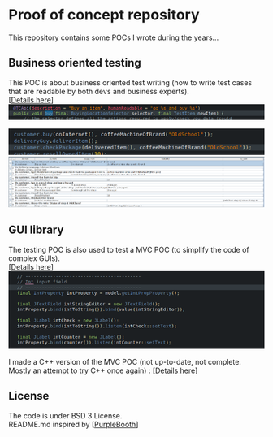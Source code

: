 # Proof of concept repository
This repository contains some POCs I wrote during the years...

## Business oriented testing
This POC is about business oriented test writing (how to write test cases that are readable by both devs and business experts).  
[[Details here](testcase-writer)]
![TC WriterCode1](screenshots/TC_Writer_code1.png)
  
![TC WriterCode2](screenshots/TC_Writer_code2.png)
![TC Writer](screenshots/TC_Writer.png)

## GUI library
The testing POC is also used to test a MVC POC (to simplify the code of complex GUIs).   
[[Details here](skylib-java)]
![Java lib](screenshots/java_lib.png)

I made a C++ version of the MVC POC (not up-to-date, not complete. Mostly an attempt to try C++ once again) : [[Details here](skylib-c++)]

## License
The code is under BSD 3 License.  
README.md inspired by [[PurpleBooth](https://gist.github.com/PurpleBooth)]

